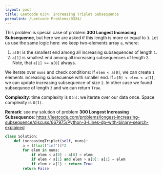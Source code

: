 ```yaml
---
layout: post
title: Leetcode 0334. Increasing Triplet Subsequence
permalink: /Leetcode Problems/0334/
---
```


This problem is special case of problem **300 Longest Increasing Subsequence**, but here we are asked if this length is more or equal to `3`. Let us use the same logic here: we keep two-elements array `a`, where:
1. `a[0]` is the smallest end among all increasing subsequences of length `1`.
2. `a[1]` is smallest end among all increasing subsequences of length `2`. Note, that `a[1] >= a[0]` always.

We iterate over `nums` and check conditions: if `elem < a[0]`, we can create `1` elements increasing subsecuense with smaller end. If  `a[0] < elem < a[1]`, we can update increasing subsequence of size `2`. In other case we found subsequnce of length `3` and we can return `True`.

**Complexity**: time complexity is `O(n)`: we iterate over our data once. Space complexity is `O(1)`.

**Remark**: see my solution of problem **300 Longest Increasing Subsequence**: https://leetcode.com/problems/longest-increasing-subsequence/discuss/667975/Python-3-Lines-dp-with-binary-search-explained

```python
class Solution:
    def increasingTriplet(self, nums):
        a = [float("inf")]*2
        for elem in nums:
            if elem < a[0] : a[0] = elem
            if elem < a[1] and elem > a[0]: a[1] = elem
            if elem > a[1] : return True
        return False
```